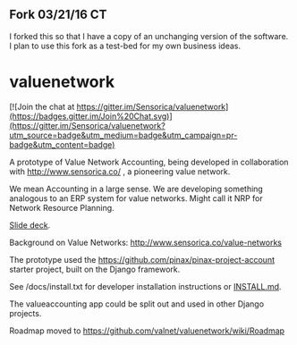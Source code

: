 ## Fork 03/21/16 CT
I forked this so that I have a copy of an unchanging version of the software. I plan to use this fork as a test-bed for my own business ideas.

valuenetwork
=====================

[![Join the chat at https://gitter.im/Sensorica/valuenetwork](https://badges.gitter.im/Join%20Chat.svg)](https://gitter.im/Sensorica/valuenetwork?utm_source=badge&utm_medium=badge&utm_campaign=pr-badge&utm_content=badge)

A prototype of Value Network Accounting, being developed in collaboration with http://www.sensorica.co/ , a pioneering value network.

We mean Accounting in a large sense.  We are developing something analogous to an ERP system for value networks.  Might call it NRP for Network Resource Planning.

[Slide deck](https://docs.google.com/presentation/d/1JEPsxJOjEMHNhvIGLXzcvovrpXqpoY75YaPHDKI0t9w/pub?start=false&loop=false&delayms=3000).

Background on Value Networks: http://www.sensorica.co/value-networks

The prototype used the https://github.com/pinax/pinax-project-account starter project, built on the Django framework.

See /docs/install.txt for developer installation instructions or [INSTALL.md](INSTALL.md).

The valueaccounting app could be split out and used in other Django projects.

Roadmap moved to https://github.com/valnet/valuenetwork/wiki/Roadmap
